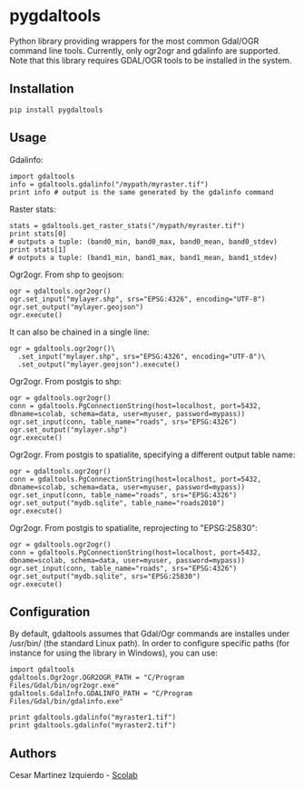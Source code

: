 # pygdaltools

Python library providing wrappers for the most common Gdal/OGR command line tools. Currently, only ogr2ogr and gdalinfo are supported.
Note that this library requires GDAL/OGR tools to be installed in the system.

## Installation

```
pip install pygdaltools
```

## Usage

Gdalinfo:


```
import gdaltools
info = gdaltools.gdalinfo("/mypath/myraster.tif")
print info # output is the same generated by the gdalinfo command
```

Raster stats:


```
stats = gdaltools.get_raster_stats("/mypath/myraster.tif")
print stats[0]
# outputs a tuple: (band0_min, band0_max, band0_mean, band0_stdev)
print stats[1]
# outputs a tuple: (band1_min, band1_max, band1_mean, band1_stdev)
```

Ogr2ogr. From shp to geojson:

```
ogr = gdaltools.ogr2ogr()
ogr.set_input("mylayer.shp", srs="EPSG:4326", encoding="UTF-8")
ogr.set_output("mylayer.geojson")
ogr.execute()
```

It can also be chained in a single line:

```
ogr = gdaltools.ogr2ogr()\
  .set_input("mylayer.shp", srs="EPSG:4326", encoding="UTF-8")\
  .set_output("mylayer.geojson").execute()
```

Ogr2ogr. From postgis to shp:

```
ogr = gdaltools.ogr2ogr()
conn = gdaltools.PgConnectionString(host=localhost, port=5432, dbname=scolab, schema=data, user=myuser, password=mypass))
ogr.set_input(conn, table_name="roads", srs="EPSG:4326")
ogr.set_output("mylayer.shp")
ogr.execute()
```

Ogr2ogr. From postgis to spatialite, specifying a different output table name:

```
ogr = gdaltools.ogr2ogr()
conn = gdaltools.PgConnectionString(host=localhost, port=5432, dbname=scolab, schema=data, user=myuser, password=mypass))
ogr.set_input(conn, table_name="roads", srs="EPSG:4326")
ogr.set_output("mydb.sqlite", table_name="roads2010")
ogr.execute()
```

Ogr2ogr. From postgis to spatialite, reprojecting to "EPSG:25830":

```
ogr = gdaltools.ogr2ogr()
conn = gdaltools.PgConnectionString(host=localhost, port=5432, dbname=scolab, schema=data, user=myuser, password=mypass))
ogr.set_input(conn, table_name="roads", srs="EPSG:4326")
ogr.set_output("mydb.sqlite", srs="EPSG:25830")
ogr.execute()
```

## Configuration

By default, gdaltools assumes that Gdal/Ogr commands are installes under /usr/bin/ (the standard Linux path).
In order to configure specific paths (for instance for using the library in Windows), you can use:

```
import gdaltools
gdaltools.Ogr2ogr.OGR2OGR_PATH = "C/Program Files/Gdal/bin/ogr2ogr.exe"
gdaltools.GdalInfo.GDALINFO_PATH = "C/Program Files/Gdal/bin/gdalinfo.exe"

print gdaltools.gdalinfo("myraster1.tif")
print gdaltools.gdalinfo("myraster2.tif")
```



## Authors

Cesar Martinez Izquierdo - [Scolab](http://scolab.es)
